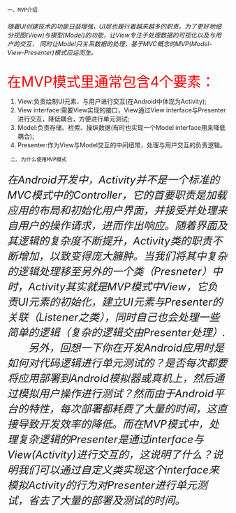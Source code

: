  
   
    一、MVP介绍
  <h6>随着UI创建技术的功能日益增强，UI层也履行着越来越多的职责。为了更好地细分视图(View)与模型(Model)的功能，让View专注于处理数据的可视化以及与用户的交互，
     同时让Model只关系数据的处理，基于MVC概念的MVP(Model-View-Presenter)模式应运而生。</h6>
  <font size="6" color="red">在MVP模式里通常包含4个要素：</font>
  <ol>
    <li>View:负责绘制UI元素、与用户进行交互(在Android中体现为Activity);</li>
    <li>View interface:需要View实现的接口，View通过View interface与Presenter进行交互，降低耦合，方便进行单元测试;</li>
    <li>Model:负责存储、检索、操纵数据(有时也实现一个Model interface用来降低耦合);</li>
    <li>Presenter:作为View与Model交互的中间纽带，处理与用户交互的负责逻辑。</li>
  </ol>
  
     二、为什么使用MVP模式    
<h6><font size="5"> 在Android开发中，Activity并不是一个标准的MVC模式中的Controller，它的首要职责是加载应用的布局和初始化用户界面，并接受并处理来自用户的操作请求，进而作出响应。随着界面及其逻辑的复杂度不断提升，Activity类的职责不断增加，以致变得庞大臃肿。当我们将其中复杂的逻辑处理移至另外的一个类（Presneter）中时，Activity其实就是MVP模式中View，它负责UI元素的初始化，建立UI元素与Presenter的关联（Listener之类），同时自己也会处理一些简单的逻辑（复杂的逻辑交由Presenter处理）.
<br>&emsp;&emsp;另外，回想一下你在开发Android应用时是如何对代码逻辑进行单元测试的？是否每次都要将应用部署到Android模拟器或真机上，然后通过模拟用户操作进行测试？然而由于Android平台的特性，每次部署都耗费了大量的时间，这直接导致开发效率的降低。而在MVP模式中，处理复杂逻辑的Presenter是通过interface与View(Activity)进行交互的，这说明了什么？说明我们可以通过自定义类实现这个interface来模拟Activity的行为对Presenter进行单元测试，省去了大量的部署及测试的时间。</h5></font>
  
  